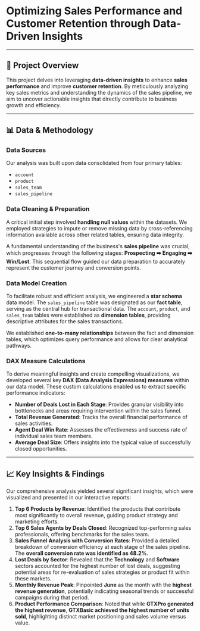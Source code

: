# Optimizing Sales Performance and Customer Retention through Data-Driven Insights

---

## 🚀 Project Overview

This project delves into leveraging **data-driven insights** to enhance **sales performance** and improve **customer retention**. By meticulously analyzing key sales metrics and understanding the dynamics of the sales pipeline, we aim to uncover actionable insights that directly contribute to business growth and efficiency.

---

## 📊 Data & Methodology

### Data Sources

Our analysis was built upon data consolidated from four primary tables:
* `account`
* `product`
* `sales_team`
* `sales_pipeline`

### Data Cleaning & Preparation

A critical initial step involved **handling null values** within the datasets. We employed strategies to impute or remove missing data by cross-referencing information available across other related tables, ensuring data integrity.

A fundamental understanding of the business's **sales pipeline** was crucial, which progresses through the following stages: **Prospecting ➡️ Engaging ➡️ Win/Lost**. This sequential flow guided our data preparation to accurately represent the customer journey and conversion points.

### Data Model Creation

To facilitate robust and efficient analysis, we engineered a **star schema** data model. The `sales_pipeline` table was designated as our **fact table**, serving as the central hub for transactional data. The `account`, `product`, and `sales_team` tables were established as **dimension tables**, providing descriptive attributes for the sales transactions.

We established **one-to-many relationships** between the fact and dimension tables, which optimizes query performance and allows for clear analytical pathways.

### DAX Measure Calculations

To derive meaningful insights and create compelling visualizations, we developed several key **DAX (Data Analysis Expressions) measures** within our data model. These custom calculations enabled us to extract specific performance indicators:

* **Number of Deals Lost in Each Stage**: Provides granular visibility into bottlenecks and areas requiring intervention within the sales funnel.
* **Total Revenue Generated**: Tracks the overall financial performance of sales activities.
* **Agent Deal Win Rate**: Assesses the effectiveness and success rate of individual sales team members.
* **Average Deal Size**: Offers insights into the typical value of successfully closed opportunities.

---

## 📈 Key Insights & Findings

Our comprehensive analysis yielded several significant insights, which were visualized and presented in our interactive reports:

1.  **Top 6 Products by Revenue**: Identified the products that contribute most significantly to overall revenue, guiding product strategy and marketing efforts.
2.  **Top 6 Sales Agents by Deals Closed**: Recognized top-performing sales professionals, offering benchmarks for the sales team.
3.  **Sales Funnel Analysis with Conversion Rates**: Provided a detailed breakdown of conversion efficiency at each stage of the sales pipeline. The **overall conversion rate was identified as 48.2%**.
4.  **Lost Deals by Sector**: Revealed that the **Technology** and **Software** sectors accounted for the highest number of lost deals, suggesting potential areas for re-evaluation of sales strategies or product fit within these markets.
5.  **Monthly Revenue Peak**: Pinpointed **June** as the month with the **highest revenue generation**, potentially indicating seasonal trends or successful campaigns during that period.
6.  **Product Performance Comparison**: Noted that while **GTXPro generated the highest revenue**, **GTXBasic achieved the highest number of units sold**, highlighting distinct market positioning and sales volume versus value.
